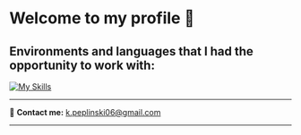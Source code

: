 # Welcome to my profile 👋
## Environments and languages that I had the opportunity to work with:
[![My Skills](https://skillicons.dev/icons?i=vscode,visualstudio,js,ts,jquery,nodejs,angular,cpp,cs,java,php,py,postgres,html,css)](https://skillicons.dev)

---

📧 **Contact me:** [k.peplinski06@gmail.com](mailto:k.peplinski06@gmail.com)

---
